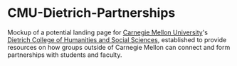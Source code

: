 # CMU-Dietrich-Partnerships

Mockup of a potential landing page for [Carnegie Mellon University](https://www.cmu.edu/)'s [Dietrich College of Humanities and Social Sciences](https://www.cmu.edu/dietrich/), established to provide resources on how groups outside of Carnegie Mellon can connect and form partnerships with students and faculty. 
